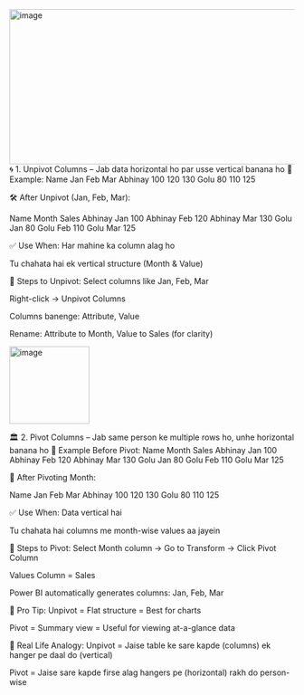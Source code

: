 <img width="754" height="274" alt="image" src="https://github.com/user-attachments/assets/8179c25e-42e7-4a75-8cec-66120886946d" />
🌀 1. Unpivot Columns – Jab data horizontal ho par usse vertical banana ho
📘 Example:
Name	Jan	Feb	Mar
Abhinay	100	120	130
Golu	80	110	125

🛠️ After Unpivot (Jan, Feb, Mar):

Name	Month	Sales
Abhinay	Jan	100
Abhinay	Feb	120
Abhinay	Mar	130
Golu	Jan	80
Golu	Feb	110
Golu	Mar	125

✅ Use When:
Har mahine ka column alag ho

Tu chahata hai ek vertical structure (Month & Value)

🔧 Steps to Unpivot:
Select columns like Jan, Feb, Mar

Right-click → Unpivot Columns

Columns banenge: Attribute, Value

Rename: Attribute to Month, Value to Sales (for clarity)

<img width="141" height="137" alt="image" src="https://github.com/user-attachments/assets/33880d49-5f25-4652-b325-656598247fdd" />

🏛️ 2. Pivot Columns – Jab same person ke multiple rows ho, unhe horizontal banana ho
📘 Example Before Pivot:
Name	Month	Sales
Abhinay	Jan	100
Abhinay	Feb	120
Abhinay	Mar	130
Golu	Jan	80
Golu	Feb	110
Golu	Mar	125

🔁 After Pivoting Month:

Name	Jan	Feb	Mar
Abhinay	100	120	130
Golu	80	110	125

✅ Use When:
Data vertical hai

Tu chahata hai columns me month-wise values aa jayein

🔧 Steps to Pivot:
Select Month column → Go to Transform → Click Pivot Column

Values Column = Sales

Power BI automatically generates columns: Jan, Feb, Mar

🧠 Pro Tip:
Unpivot = Flat structure = Best for charts

Pivot = Summary view = Useful for viewing at-a-glance data

📍 Real Life Analogy:
Unpivot = Jaise table ke sare kapde (columns) ek hanger pe daal do (vertical)

Pivot = Jaise sare kapde firse alag hangers pe (horizontal) rakh do person-wise

